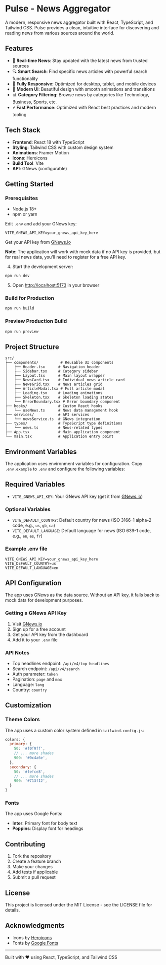 # Pulse - News Aggregator

A modern, responsive news aggregator built with React, TypeScript, and Tailwind CSS. Pulse provides a clean, intuitive interface for discovering and reading news from various sources around the world.

## Features

- 📰 **Real-time News**: Stay updated with the latest news from trusted sources
- 🔍 **Smart Search**: Find specific news articles with powerful search functionality
- 📱 **Fully Responsive**: Optimized for desktop, tablet, and mobile devices
- 🎨 **Modern UI**: Beautiful design with smooth animations and transitions
- 📊 **Category Filtering**: Browse news by categories like Technology, Business, Sports, etc.
- ⚡ **Fast Performance**: Optimized with React best practices and modern tooling

## Tech Stack

- **Frontend**: React 18 with TypeScript
- **Styling**: Tailwind CSS with custom design system
- **Animations**: Framer Motion
- **Icons**: Heroicons
- **Build Tool**: Vite
- **API**: GNews (configurable)

## Getting Started

### Prerequisites

- Node.js 18+
- npm or yarn


Edit `.env` and add your GNews key:
```env
VITE_GNEWS_API_KEY=your_gnews_api_key_here
```

Get your API key from [GNews.io](https://gnews.io/)

**Note**: The application will work with mock data if no API key is provided, but for real news data, you'll need to register for a free API key.

4. Start the development server:
```bash
npm run dev
```

5. Open [http://localhost:5173](http://localhost:5173) in your browser

### Build for Production

```bash
npm run build
```

### Preview Production Build

```bash
npm run preview
```

## Project Structure

```
src/
├── components/          # Reusable UI components
│   ├── Header.tsx      # Navigation header
│   ├── Sidebar.tsx     # Category sidebar
│   ├── Layout.tsx      # Main layout wrapper
│   ├── NewsCard.tsx    # Individual news article card
│   ├── NewsGrid.tsx    # News articles grid
│   ├── ArticleModal.tsx # Full article modal
│   ├── Loading.tsx     # Loading animations
│   ├── Skeleton.tsx    # Skeleton loading states
│   └── ErrorBoundary.tsx # Error boundary component
├── hooks/              # Custom React hooks
│   └── useNews.ts      # News data management hook
├── services/           # API services
│   └── newsService.ts  # GNews integration
├── types/              # TypeScript type definitions
│   └── news.ts         # News-related types
├── App.tsx             # Main application component
└── main.tsx            # Application entry point
```

## Environment Variables

The application uses environment variables for configuration. Copy `.env.example` to `.env` and configure the following variables:

## Required Variables

- `VITE_GNEWS_API_KEY`: Your GNews API key (get it from [GNews.io](https://gnews.io/))

### Optional Variables

- `VITE_DEFAULT_COUNTRY`: Default country for news (ISO 3166-1 alpha-2 code, e.g., `us`, `gb`, `ca`)
- `VITE_DEFAULT_LANGUAGE`: Default language for news (ISO 639-1 code, e.g., `en`, `es`, `fr`)

### Example .env file

```env
VITE_GNEWS_API_KEY=your_gnews_api_key_here
VITE_DEFAULT_COUNTRY=us
VITE_DEFAULT_LANGUAGE=en
```

## API Configuration

The app uses GNews as the data source. Without an API key, it falls back to mock data for development purposes.

### Getting a GNews API Key

1. Visit [GNews.io](https://gnews.io/)
2. Sign up for a free account
3. Get your API key from the dashboard
4. Add it to your `.env` file

### API Notes

- Top headlines endpoint: `/api/v4/top-headlines`
- Search endpoint: `/api/v4/search`
- Auth parameter: `token`
- Pagination: `page` and `max`
- Language: `lang`
- Country: `country`

## Customization

### Theme Colors

The app uses a custom color system defined in `tailwind.config.js`:

```js
colors: {
  primary: {
    50: '#f0f9ff',
    // ... more shades
    900: '#0c4a6e',
  },
  secondary: {
    50: '#fefce8',
    // ... more shades
    900: '#713f12',
  }
}
```

### Fonts

The app uses Google Fonts:
- **Inter**: Primary font for body text
- **Poppins**: Display font for headings

## Contributing

1. Fork the repository
2. Create a feature branch
3. Make your changes
4. Add tests if applicable
5. Submit a pull request

## License

This project is licensed under the MIT License - see the LICENSE file for details.

## Acknowledgments
- Icons by [Heroicons](https://heroicons.com/)
- Fonts by [Google Fonts](https://fonts.google.com/)

---

Built with ❤️ using React, TypeScript, and Tailwind CSS
